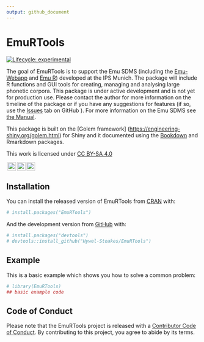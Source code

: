```yaml
---
output: github_document
---
```


<!-- README.md is generated from README.Rmd. Please edit that file -->



# EmuRTools

<!-- badges: start -->

[![Lifecycle: experimental](https://img.shields.io/badge/lifecycle-experimental-orange.svg)](https://www.tidyverse.org/lifecycle/#experimental)

<!-- badges: end -->

The goal of EmuRTools is to support the Emu SDMS (including the [Emu-Webapp](https://github.com/IPS-LMU/EMU-webApp/) and [Emu R](https://github.com/IPS-LMU/emuR/)) developed at the IPS Munich. The package will include R functions and GUI tools for creating, managing and analysing large phonetic corpora. This package is under active development and is not yet for production use. Please contact the author for more information on the timeline of the package or if you have any suggestions for features (if so, use the [Issues](https://github.com/Hywel-Stoakes/EmuRTools/issues) tab on GitHub ). For more information on the Emu SDMS see [the Manual](https://ips-lmu.github.io/The-EMU-SDMS-Manual/).

This package is built on the [Golem framework] (<https://engineering-shiny.org/golem.html>) for Shiny and it documented using the [Bookdown](https://bookdown.org) and Rmarkdown packages.

<p xmlns:dct="http://purl.org/dc/terms/" xmlns:cc="http://creativecommons.org/ns#" class="license-text">This work   is licensed under <a rel="license" href="https://creativecommons.org/licenses/by-sa/4.0">CC BY-SA 4.0</p>

<p><img style="height:22px!important;margin-left:3px;vertical-align:text-bottom;" src="https://mirrors.creativecommons.org/presskit/icons/cc.svg?ref=chooser-v1" /><img style="height:22px!important;margin-left:3px;vertical-align:text-bottom;" src="https://mirrors.creativecommons.org/presskit/icons/by.svg?ref=chooser-v1" /><img style="height:22px!important;margin-left:3px;vertical-align:text-bottom;" src="https://mirrors.creativecommons.org/presskit/icons/sa.svg?ref=chooser-v1" /></a></p>

## Installation

You can install the released version of EmuRTools from [CRAN](https://CRAN.R-project.org) with:

``` r
# install.packages("EmuRTools")
```

And the development version from [GitHub](https://github.com/) with:

``` r
# install.packages("devtools")
# devtools::install_github("Hywel-Stoakes/EmuRTools")
```

## Example

This is a basic example which shows you how to solve a common problem:


```r
# library(EmuRTools)
## basic example code
```

## Code of Conduct

Please note that the EmuRTools project is released with a [Contributor Code of Conduct](https://contributor-covenant.org/version/2/0/CODE_OF_CONDUCT.html). By contributing to this project, you agree to abide by its terms.
